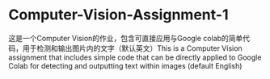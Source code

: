 # Computer-Vision-Assignment-1
这是一个Computer Vision的作业，包含可直接应用与Google colab的简单代码，用于检测和输出图片内的文字（默认英文）This is a Computer Vision assignment that includes simple code that can be directly applied to Google Colab for detecting and outputting text within images (default English)
